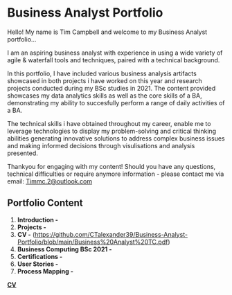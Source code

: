 # Business Analyst Portfolio

Hello! My name is Tim Campbell and welcome to my Business Analyst portfolio...

I am an aspiring business analyst with experience in using a wide variety of agile & waterfall tools and techniques, paired with a technical background.

In this portfolio, I have included various business analysis artifacts showcased in both projects i have worked on this year and research projects conducted during my BSc studies in 2021. The content provided showcases my data analytics skills as well as the core skills of a BA, demonstrating my ability to succesfully perform a range of daily activities of a BA.  

The technical skills i have obtained throughout my career, enable me to leverage technologies to display my problem-solving and critical thinking abilities generating innovative solutions to address complex business issues and making informed decisions through visulisations and analysis presented.

Thankyou for engaging with my content! Should you have any questions, technical difficulties or require anymore information - please contact me via email: Timmc.2@outlook.com

## Portfolio Content
1. **Introduction -**
2. **Projects -**
3. **CV -** (https://github.com/CTalexander39/Business-Analyst-Portfolio/blob/main/Business%20Analyst%20TC.pdf) 
4. **Business Computing BSc 2021 -**
5. **Certifications -**
6. **User Stories -**
7. **Process Mapping -**

[**CV**](https://github.com/CTalexander39/Business-Analyst-Portfolio/blob/main/Business%20Analyst%20TC.pdf)
